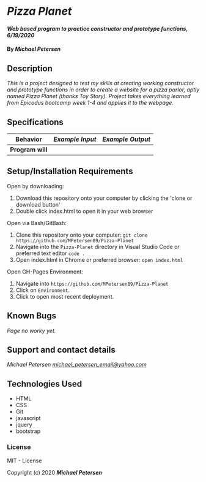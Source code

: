 # _Pizza Planet_

#### _Web based program to practice constructor and prototype functions, 6/19/2020_

#### By _**Michael Petersen**_

## Description

_This is a project designed to test my skills at creating working constructor and prototype functions in order to create a website for a pizza parlor, aptly named Pizza Planet (thanks Toy Story). Project takes everything learned from Epicodus bootcamp week 1-4 and applies it to the webpage._

## Specifications

| **Behavior**    |    **_Example Input_**      |       **_Example Output_**          |
|-------------|-----------------------|-------------------------------|
|**Program will**

## Setup/Installation Requirements

Open by downloading:
1. Download this repository onto your computer by clicking the 'clone or download button'
2. Double click index.html to open it in your web browser

Open via Bash/GitBash:
1. Clone this repository onto your computer:
`git clone https://github.com/MPetersen89/Pizza-Planet`
2. Navigate into the `Pizza-Planet` directory in Visual Studio Code or preferred text editor
`code .`
3. Open index.html in Chrome or preferred browser:
`open index.html`

Open GH-Pages Environment:
1. Navigate into `https://github.com/MPetersen89/Pizza-Planet`
2. Click on `Environment`.
3. Click to open most recent deployment.

## Known Bugs

_Page no worky yet._

## Support and contact details

_Michael Petersen <michael_petersen_email@yahoo.com>_

## Technologies Used

* HTML
* CSS
* Git
* javascript
* jquery
* bootstrap

### License

MIT - License

Copyright (c) 2020 **_Michael Petersen_**